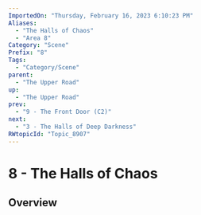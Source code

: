 ```yaml
---
ImportedOn: "Thursday, February 16, 2023 6:10:23 PM"
Aliases:
  - "The Halls of Chaos"
  - "Area 8"
Category: "Scene"
Prefix: "8"
Tags:
  - "Category/Scene"
parent:
  - "The Upper Road"
up:
  - "The Upper Road"
prev:
  - "9 - The Front Door (C2)"
next:
  - "3 - The Halls of Deep Darkness"
RWtopicId: "Topic_8907"
---
```

# 8 - The Halls of Chaos
## Overview
